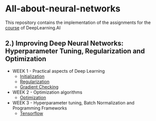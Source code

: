 # All-about-neural-networks
This repository contains the implementation of the assignments for the [course](https://www.coursera.org/specializations/deep-learning) of DeepLearning.AI 
## 2.) Improving Deep Neural Networks: Hyperparameter Tuning, Regularization and Optimization

* WEEK 1 - Practical aspects of Deep Learning
	* [Initialization](https://github.com/AndiML/all-about-neural-networks/blob/main/improving-deep-neural-networks/W1A1/Initialization.ipynb)
	* [Regularization](https://github.com/AndiML/all-about-neural-networks/blob/main/improving-deep-neural-networks/W1A2/Regularization.ipynb)
	* [Gradient Checking](https://github.com/AndiML/all-about-neural-networks/blob/main/improving-deep-neural-networks/W1A3/Gradient_Checking.ipynb)
* WEEK 2 - Optimization algorithms
	* [Optimization](http://nbviewer.jupyter.org/github/luonglearnstocode/Improving-Deep-Neural-Networks-Hyperparameter-tuning-Regularization-and-Optimization/blob/master/week2-Optimization-algorithms/Optimization-methods.ipynb)
* WEEK 3 - Hyperparameter tuning, Batch Normalization and Programming Frameworks
	* [Tensorflow](http://nbviewer.jupyter.org/github/luonglearnstocode/Improving-Deep-Neural-Networks-Hyperparameter-tuning-Regularization-and-Optimization/blob/master/week3-Hyperparameter-tuning-Batch-Normalization-and-Programming-Frameworks/Tensorflow-Tutorial.ipynb) 
